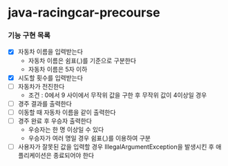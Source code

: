 # java-racingcar-precourse

### 기능 구현 목록
- [X] 자동차 이름을 입력받는다
    - 자동차 이름은 쉼표(,)를 기준으로 구분한다
    - 자동차 이름은 5자 이하
- [X] 시도할 횟수를 입력받는다
- [ ] 자동차가 전진한다
    - 조건 : 0에서 9 사이에서 무작위 값을 구한 후 무작위 값이 4이상일 경우
- [ ] 경주 결과를 출력한다
- [ ] 이동할 때 자동차 이름을 같이 출력한다
- [ ] 경주 완료 후 우승자 출력한다
    - 우승자는 한 명 이상일 수 있다
    - 우승자가 여러 명일 경우 쉼표(,)를 이용하여 구분
- [ ] 사용자가 잘못된 값을 입력할 경우 IllegalArgumentException을 발생시킨 후 애플리케이션은 종료되어야 한다
